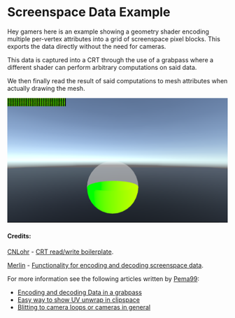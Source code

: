 # Screenspace Data Example

Hey gamers here is an example showing a geometry shader encoding multiple per-vertex attributes into a grid of screenspace pixel blocks. This exports the data directly without the need for cameras.

This data is captured into a CRT through the use of a grabpass where a different shader can perform arbitrary computations on said data. 

We then finally read the result of said computations to mesh attributes when actually drawing the mesh.


![img](./Images/1.png)

#### Credits: 

[CNLohr](https://github.com/cnlohr) - [CRT read/write boilerplate](https://github.com/cnlohr/flexcrt).

[Merlin](https://github.com/MerlinVR) - [Functionality for encoding and decoding screenspace data](https://gist.github.com/float3/3bd231ffe66e46f97958c26b42beff39).

For more information see the following articles written by [Pema99](https://github.com/pema99):
- [Encoding and decoding Data in a grabpass](https://github.com/pema99/shader-knowledge/blob/main/tips-and-tricks.md#encoding-and-decoding-data-in-a-grabpass) 
- [Easy way to show UV unwrap in clipspace](https://github.com/pema99/shader-knowledge/blob/main/tips-and-tricks.md#easy-way-to-show-uv-unwrap-in-clipspace) 
- [Blitting to camera loops or cameras in general](https://github.com/pema99/shader-knowledge/blob/main/geometry-shaders.md#blitting-to-camera-loops-or-cameras-in-general) 
